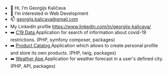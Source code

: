- 👋 Hi, I’m Georgijs Kaličava
- 👀 I’m interested in Web Development
- 📫 georgijs.kalicava@gmail.com
- My LinkedIn profile https://www.linkedin.com/in/georgijs-kalicava/
- :arrow_right: <a href="https://github.com/Georgkali/Covid19-Data"> C19 Data </a> Application for search of information about covid-19 restrictions. (PHP, symfony composer, packages)
- :arrow_right: <a href="https://github.com/Georgkali/Product-Catalog"> Product Catalog </a> Application which allows to create personal profile and store its own products. (PHP, twig, packages)
- :arrow_right: <a href="https://github.com/Georgkali/Weather"> Weather App </a> Application for weather forecast in a user's defined city. (PHP, API, packages)
<!---
Georgkali/Georgkali is a ✨ special ✨ repository because its `README.md` (this file) appears on your GitHub profile.
You can click the Preview link to take a look at your changes.
--->

